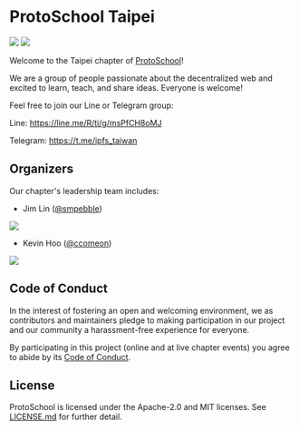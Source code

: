 # ProtoSchool Taipei

[![](https://img.shields.io/badge/lang-English-blue.svg)](README.md)  [![](https://img.shields.io/badge/Lang-中文-red.svg)](README-zhTW.md)

Welcome to the Taipei chapter of [ProtoSchool](https://proto.school)!

We are a group of people passionate about the decentralized web and excited to learn, teach, and share ideas. Everyone is welcome!

Feel free to join our Line or Telegram group:

Line: https://line.me/R/ti/g/msPfCH8oMJ

Telegram: https://t.me/ipfs_taiwan


## Organizers

Our chapter's leadership team includes:
* Jim Lin ([@smpebble](https://github.com/smpebble))

[![](https://img.shields.io/badge/twitter-@smpebble-blue.svg)](https://twitter.com/smpebble)

* Kevin Hoo ([@ccomeon](https://github.com/ccomeon))

[![](https://img.shields.io/badge/twitter-@ccomeon-blue.svg)](https://twitter.com/ccomeon)


## Code of Conduct

In the interest of fostering an open and welcoming environment, we as
contributors and maintainers pledge to making participation in our project and
our community a harassment-free experience for everyone.

By participating in this project (online and at live chapter events) you agree to abide by its [Code of Conduct](./CODE_OF_CONDUCT.md).

## License

ProtoSchool is licensed under the Apache-2.0 and MIT licenses. See [LICENSE.md](https://github.com/protoschool/seattle/blob/master/LICENSE.md) for further detail.

